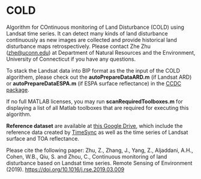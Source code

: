 # COLD
Algorithm for COntinuous monitoring of Land Disturbance (COLD) using Landsat time series. It can detect many kinds of land disturbance continuously as new images are collected and provide historical land disturbance maps retrospectively.
Please contact Zhe Zhu (zhe@uconn.edu) at Department of Natural Resources and the Environment, University of Connecticut if you have any questions.

To stack the Landsat data into BIP format as the the input of the COLD algorithem, please check out the **autoPrepareDataARD.m** (if Landsat ARD) or **autoPrepareDataESPA.m** (if ESPA surface reflectance) in the [CCDC package](https://github.com/GERSL/CCDC).

If no full MATLAB licenses, you may run **scanRequiredToolboxes.m** for displaying a list of all Matlab toolboxes that are required for executing this algorithm.

**Reference dataset** are available at [this Google Drive](https://drive.google.com/file/d/1y53vCqY_K9W7R7jONFT6iI-FyH2tz_gR/view?usp=sharing), which include the reference data created by [TimeSync](https://timesync.forestry.oregonstate.edu) as well as the time series of Landsat surface and TOA reflectance.

Please cite the following paper:
Zhu, Z., Zhang, J., Yang, Z., Aljaddani, A.H., Cohen, W.B., Qiu, S. and Zhou, C., Continuous monitoring of land disturbance based on Landsat time series. Remote Sensing of Environment (2019). https://doi.org/10.1016/j.rse.2019.03.009

